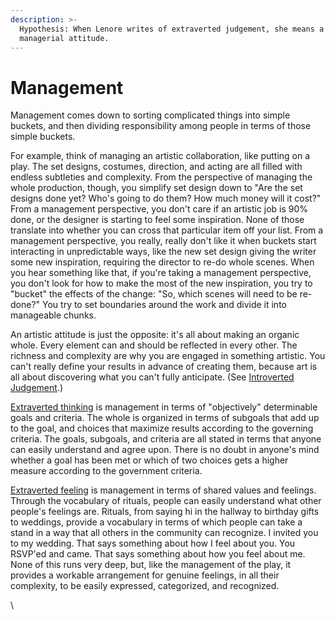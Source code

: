 ```yaml
---
description: >-
  Hypothesis: When Lenore writes of extraverted judgement, she means a
  managerial attitude.
---
```


# Management

Management comes down to sorting complicated things into simple buckets, and then dividing responsibility among people in terms of those simple buckets.

For example, think of managing an artistic collaboration, like putting on a play. The set designs, costumes, direction, and acting are all filled with endless subtleties and complexity. From the perspective of managing the whole production, though, you simplify set design down to "Are the set designs done yet? Who's going to do them? How much money will it cost?" From a management perspective, you don't care if an artistic job is 90% done, or the designer is starting to feel some inspiration. None of those translate into whether you can cross that particular item off your list. From a management perspective, you really, really don't like it when buckets start interacting in unpredictable ways, like the new set design giving the writer some new inspiration, requiring the director to re-do whole scenes. When you hear something like that, if you're taking a management perspective, you don't look for how to make the most of the new inspiration, you try to "bucket" the effects of the change: "So, which scenes will need to be re-done?" You try to set boundaries around the work and divide it into manageable chunks.

An artistic attitude is just the opposite: it's all about making an organic whole. Every element can and should be reflected in every other. The richness and complexity are why you are engaged in something artistic. You can't really define your results in advance of creating them, because art is all about discovering what you can't fully anticipate. (See [Introverted Judgement](https://web.archive.org/web/20071014022350/http://greenlightwiki.com/lenore-exegesis/Introverted_Judgement).)

[Extraverted thinking](../fundamentals/function-attitude/judgement/thinking/extraverted-thinking-te/) is management in terms of "objectively" determinable goals and criteria. The whole is organized in terms of subgoals that add up to the goal, and choices that maximize results according to the governing criteria. The goals, subgoals, and criteria are all stated in terms that anyone can easily understand and agree upon. There is no doubt in anyone's mind whether a goal has been met or which of two choices gets a higher measure according to the government criteria.

[Extraverted feeling](../fundamentals/function-attitude/judgement/feeling/extraverted-feeling-fe.md) is management in terms of shared values and feelings. Through the vocabulary of rituals, people can easily understand what other people's feelings are. Rituals, from saying hi in the hallway to birthday gifts to weddings, provide a vocabulary in terms of which people can take a stand in a way that all others in the community can recognize. I invited you to my wedding. That says something about how I feel about you. You RSVP'ed and came. That says something about how you feel about me. None of this runs very deep, but, like the management of the play, it provides a workable arrangement for genuine feelings, in all their complexity, to be easily expressed, categorized, and recognized.

\
